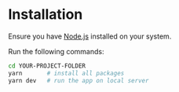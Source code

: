 # Installation

Ensure you have [Node.js](https://nodejs.org/) installed on your system.

Run the following commands:

```bash
cd YOUR-PROJECT-FOLDER
yarn       # install all packages
yarn dev   # run the app on local server
